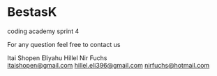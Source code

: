 # BestasK
coding academy sprint 4

For any question feel free to contact us

Itai Shopen                 Eliyahu Hillel                 Nir Fuchs      
itaishopen@gmail.com        hillel.eli396@gmail.com        nirfuchs@hotmail.com
